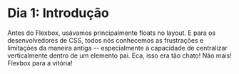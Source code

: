 # Dia 1: Introdução

Antes do Flexbox, usávamos principalmente floats no layout. E para os desenvolvedores de CSS, todos nós conhecemos as frustrações e limitações da maneira antiga -- especialmente a capacidade de centralizar verticalmente dentro de um elemento pai. Eca, isso era tão chato! Não mais! Flexbox para a vitória!

